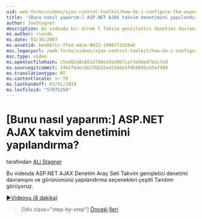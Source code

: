 ```yaml
---
uid: web-forms/videos/ajax-control-toolkit/how-do-i-configure-the-aspnet-ajax-calendar-control
title: '[Bunu nasıl yaparım:] ASP.NET AJAX takvim denetimini yapılandırma? | Microsoft Docs'
author: JoeStagner
description: Bu videoda bir örnek t Takvim genişletici denetimi davranışını ve görünümünü yapılandırma seçenekleri çeşitli görüyoruz...
ms.author: riande
ms.date: 03/30/2007
ms.assetid: bee087cc-7fed-4dce-8b52-19987f2d38a6
msc.legacyurl: /web-forms/videos/ajax-control-toolkit/how-do-i-configure-the-aspnet-ajax-calendar-control
msc.type: video
ms.openlocfilehash: c5ed82a0c02a3f88e2da3067ca73e66e87bbc7e9
ms.sourcegitcommit: 24b1f6decbb17bb22a45166e5fdb0845c65af498
ms.translationtype: MT
ms.contentlocale: tr-TR
ms.lasthandoff: 03/01/2019
ms.locfileid: "57075258"
---
```

<a name="how-do-i-configure-the-aspnet-ajax-calendar-control"></a>[Bunu nasıl yaparım:] ASP.NET AJAX takvim denetimini yapılandırma?
====================
tarafından [ALi Stagner](https://github.com/JoeStagner)

Bu videoda ASP.NET AJAX Denetim Araç Seti Takvim genişletici denetimi davranışını ve görünümünü yapılandırma seçenekleri çeşitli Tanıtımı görüyoruz.

[&#9654;Videoyu (8 dakika)](https://channel9.msdn.com/Blogs/ASP-NET-Site-Videos/how-do-i-configure-the-aspnet-ajax-calendar-control)

> [!div class="step-by-step"]
> [Önceki](how-do-i-use-the-aspnet-ajax-autocomplete-control.md)
> [İleri](how-do-i-use-the-aspnet-ajax-dropdown-control.md)
